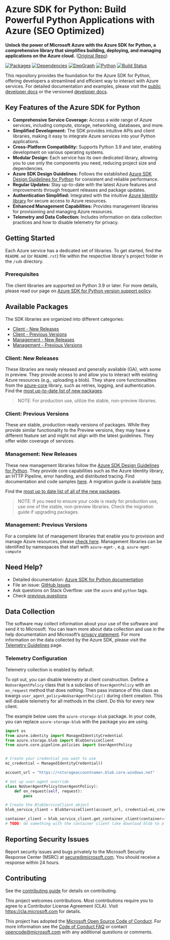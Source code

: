 # Azure SDK for Python: Build Powerful Python Applications with Azure (SEO Optimized)

**Unlock the power of Microsoft Azure with the Azure SDK for Python, a comprehensive library that simplifies building, deploying, and managing applications on the Azure cloud.** ([Original Repo](https://github.com/Azure/azure-sdk-for-python))

[![Packages](https://img.shields.io/badge/packages-latest-blue.svg)](https://azure.github.io/azure-sdk/releases/latest/python.html) [![Dependencies](https://img.shields.io/badge/dependency-report-blue.svg)](https://azuresdkartifacts.blob.core.windows.net/azure-sdk-for-python/dependencies/dependencies.html) [![DepGraph](https://img.shields.io/badge/dependency-graph-blue.svg)](https://azuresdkartifacts.blob.core.windows.net/azure-sdk-for-python/dependencies/dependencyGraph/index.html) [![Python](https://img.shields.io/pypi/pyversions/azure-core.svg?maxAge=2592000)](https://pypi.python.org/pypi/azure/) [![Build Status](https://dev.azure.com/azure-sdk/public/_apis/build/status/python/python%20-%20core%20-%20ci?branchName=main)](https://dev.azure.com/azure-sdk/public/_build/latest?definitionId=458&branchName=main)

This repository provides the foundation for the Azure SDK for Python, offering developers a streamlined and efficient way to interact with Azure services. For detailed documentation and examples, please visit the [public developer docs](https://docs.microsoft.com/python/azure/) or the versioned [developer docs](https://azure.github.io/azure-sdk-for-python).

## Key Features of the Azure SDK for Python

*   **Comprehensive Service Coverage:** Access a wide range of Azure services, including compute, storage, networking, databases, and more.
*   **Simplified Development:** The SDK provides intuitive APIs and client libraries, making it easy to integrate Azure services into your Python applications.
*   **Cross-Platform Compatibility:** Supports Python 3.9 and later, enabling development on various operating systems.
*   **Modular Design:** Each service has its own dedicated library, allowing you to use only the components you need, reducing project size and dependencies.
*   **Azure SDK Design Guidelines:** Follows the established [Azure SDK Design Guidelines for Python](https://azure.github.io/azure-sdk/python/guidelines/) for consistent and reliable performance.
*   **Regular Updates:** Stay up-to-date with the latest Azure features and improvements through frequent releases and package updates.
*   **Authentication Simplified:** Integrated with the intuitive [Azure Identity library](https://pypi.org/project/azure-identity/) for secure access to Azure resources.
*   **Enhanced Management Capabilities:** Provides management libraries for provisioning and managing Azure resources.
*   **Telemetry and Data Collection:** Includes information on data collection practices and how to disable telemetry for privacy.

## Getting Started

Each Azure service has a dedicated set of libraries. To get started, find the `README.md` (or `README.rst`) file within the respective library's project folder in the `/sdk` directory.

### Prerequisites

The client libraries are supported on Python 3.9 or later. For more details, please read our page on [Azure SDK for Python version support policy](https://github.com/Azure/azure-sdk-for-python/wiki/Azure-SDKs-Python-version-support-policy).

## Available Packages

The SDK libraries are organized into different categories:

*   [Client - New Releases](#client-new-releases)
*   [Client - Previous Versions](#client-previous-versions)
*   [Management - New Releases](#management-new-releases)
*   [Management - Previous Versions](#management-previous-versions)

### Client: New Releases

These libraries are newly released and generally available (GA), with some in preview. They provide access to and allow you to interact with existing Azure resources (e.g., uploading a blob). They share core functionalities from the [azure-core](https://github.com/Azure/azure-sdk-for-python/blob/main/sdk/core/azure-core) library, such as retries, logging, and authentication.  Find the [most up-to-date list of new packages](https://azure.github.io/azure-sdk/releases/latest/index.html#python).

> NOTE: For production use, utilize the stable, non-preview libraries.

### Client: Previous Versions

These are stable, production-ready versions of packages. While they provide similar functionality to the Preview versions, they may have a different feature set and might not align with the latest guidelines.  They offer wider coverage of services.

### Management: New Releases

These new management libraries follow the [Azure SDK Design Guidelines for Python](https://azure.github.io/azure-sdk/python/guidelines/). They provide core capabilities such as the Azure Identity library, an HTTP Pipeline, error handling, and distributed tracing. Find documentation and code samples [here](https://aka.ms/azsdk/python/mgmt). A migration guide is available [here](https://github.com/Azure/azure-sdk-for-python/blob/main/doc/sphinx/mgmt_quickstart.rst#migration-guide).

Find the [most up to date list of all of the new packages](https://azure.github.io/azure-sdk/releases/latest/mgmt/python.html).

> NOTE: If you need to ensure your code is ready for production use, use one of the stable, non-preview libraries. Check the migration guide if upgrading packages.

### Management: Previous Versions

For a complete list of management libraries that enable you to provision and manage Azure resources, please [check here](https://azure.github.io/azure-sdk/releases/latest/all/python.html). Management libraries can be identified by namespaces that start with `azure-mgmt-`, e.g. `azure-mgmt-compute`

## Need Help?

*   Detailed documentation: [Azure SDK for Python documentation](https://aka.ms/python-docs)
*   File an issue: [GitHub Issues](https://github.com/Azure/azure-sdk-for-python/issues)
*   Ask questions on Stack Overflow: use the `azure` and `python` tags.
*   Check [previous questions](https://stackoverflow.com/questions/tagged/azure+python)

## Data Collection

The software may collect information about your use of the software and send it to Microsoft. You can learn more about data collection and use in the help documentation and Microsoft’s [privacy statement](https://go.microsoft.com/fwlink/?LinkID=824704). For more information on the data collected by the Azure SDK, please visit the [Telemetry Guidelines](https://azure.github.io/azure-sdk/general_azurecore.html#telemetry-policy) page.

### Telemetry Configuration

Telemetry collection is enabled by default.

To opt out, you can disable telemetry at client construction. Define a `NoUserAgentPolicy` class that is a subclass of `UserAgentPolicy` with an `on_request` method that does nothing. Then pass instance of this class as kwargs `user_agent_policy=NoUserAgentPolicy()` during client creation. This will disable telemetry for all methods in the client. Do this for every new client.

The example below uses the `azure-storage-blob` package. In your code, you can replace `azure-storage-blob` with the package you are using.

```python
import os
from azure.identity import ManagedIdentityCredential
from azure.storage.blob import BlobServiceClient
from azure.core.pipeline.policies import UserAgentPolicy


# Create your credential you want to use
mi_credential = ManagedIdentityCredential()

account_url = "https://<storageaccountname>.blob.core.windows.net"

# Set up user-agent override
class NoUserAgentPolicy(UserAgentPolicy):
    def on_request(self, request):
        pass

# Create the BlobServiceClient object
blob_service_client = BlobServiceClient(account_url, credential=mi_credential, user_agent_policy=NoUserAgentPolicy())

container_client = blob_service_client.get_container_client(container=<container_name>) 
# TODO: do something with the container client like download blob to a file
```

## Reporting Security Issues

Report security issues and bugs privately to the Microsoft Security Response Center (MSRC) at <secure@microsoft.com>. You should receive a response within 24 hours.

## Contributing

See the [contributing guide](https://github.com/Azure/azure-sdk-for-python/blob/main/CONTRIBUTING.md) for details on contributing.

This project welcomes contributions. Most contributions require you to agree to a Contributor License Agreement (CLA). Visit https://cla.microsoft.com for details.

This project has adopted the [Microsoft Open Source Code of Conduct](https://opensource.microsoft.com/codeofconduct/).
For more information see the [Code of Conduct FAQ](https://opensource.microsoft.com/codeofconduct/faq/)
or contact [opencode@microsoft.com](mailto:opencode@microsoft.com) with any additional questions or comments.